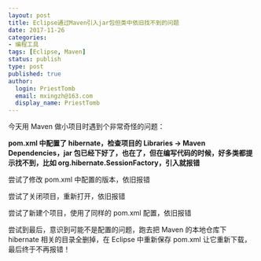 ```yaml
---
layout: post
title: Eclipse通过Maven引入jar包但类中依旧找不到的问题
date: 2017-11-26
categories:
- 编程工具
tags: [Eclipse, Maven]
status: publish
type: post
published: true
author:
  login: PriestTomb
  email: mxingzh@163.com
  display_name: PriestTomb
---
```


今天用 Maven 做小项目时遇到个非常奇怪的问题：

**pom.xml 中配置了 hibernate，检查项目的 Libraries -> Maven Dependencies，jar 包已经下好了，也在了，但在编写代码的时候，好多类都提示找不到，比如 org.hibernate.SessionFactory，引入就报错**

尝试了修改 pom.xml 中配置的版本，依旧报错

尝试了关闭项目，重新打开，依旧报错

尝试了新建个项目，使用了同样的 pom.xml 配置，依旧报错

尝试到最后，意识到可能不是配置的问题，跑去把 Maven 的本地仓库下 hibernate 相关的目录全删掉，在 Eclipse 中重新保存 pom.xml 让它重新下载，最后终于不再报错！
